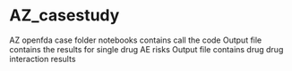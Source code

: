 # AZ_casestudy
AZ openfda case folder
notebooks contains call the code
Output file contains the results for single drug AE risks
Output file contains drug drug interaction results
